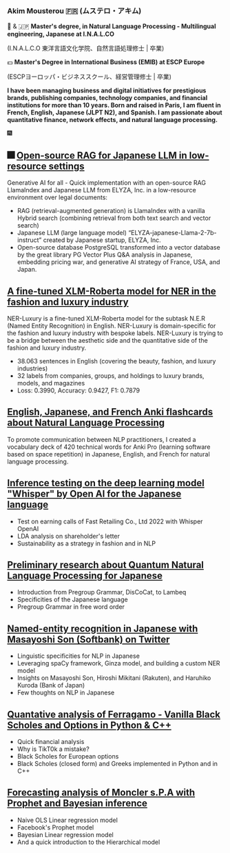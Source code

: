 
### Akim Mousterou 🇫🇷 (ムステロ・アキム)

💾 & 🇯🇵 **Master's degree, in Natural Language Processing - Multilingual engineering, Japanese at I.N.A.L.CO**

(I.N.A.L.C.O 東洋言語文化学院、自然言語処理修士 | 卒業)

💵 **Master's Degree in International Business (EMIB) at ESCP Europe**

(ESCPヨーロッパ・ビジネススクール、経営管理修士 | 卒業)

**I have been managing business and digital initiatives for prestigious brands, publishing companies, technology companies, and financial institutions for more than 10 years. Born and raised in Paris, I am fluent in French, English, Japanese (JLPT N2), and Spanish. I am passionate about quantitative finance, network effects, and natural language processing.**

🎆
## 🎆 [Open-source RAG for Japanese LLM in low-resource settings](https://github.com/AkimParis/RAG-Japanese/blob/main/OpenSource_RAG_LLM_JAP_at_4_Bits.ipynb)

Generative AI for all - Quick implementation with an open-source RAG LlamaIndex and Japanese LLM from ELYZA, Inc. in a low-resource environment over legal documents:
- RAG (retrieval-augmented generation) is LlamaIndex with a vanilla Hybrid search (combining retrieval from both text search and vector search)
- Japanese LLM (large language model) “ELYZA-japanese-Llama-2-7b-instruct” created by Japanese startup, ELYZA, Inc.
- Open-source database PostgreSQL transformed into a vector database by the great library PG Vector
Plus Q&A analysis in Japanese, embedding pricing war, and generative AI strategy of France, USA, and Japan. 

## [A fine-tuned XLM-Roberta model for NER in the fashion and luxury industry](https://huggingface.co/AkimfromParis/NER-Luxury)
NER-Luxury is a fine-tuned XLM-Roberta model for the subtask N.E.R (Named Entity Recognition) in English. NER-Luxury is domain-specific for the fashion and luxury industry with bespoke labels. NER-Luxury is trying to be a bridge between the aesthetic side and the quantitative side of the fashion and luxury industry.

- 38.063 sentences in English (covering the beauty, fashion, and luxury industries)
- 32 labels from companies, groups, and holdings to luxury brands, models, and magazines
- Loss: 0.3990, Accuracy: 0.9427, F1: 0.7879

## [English, Japanese, and French Anki flashcards about Natural Language Processing](https://github.com/AkimParis/anki_jap_ai_vocabulary)
To promote communication between NLP practitioners, I created a vocabulary deck of 420 technical words for Anki Pro (learning software based on space repetition) in Japanese, English, and French for natural language processing. 

## [Inference testing on the deep learning model "Whisper" by Open AI for the Japanese language](https://github.com/AkimParis/asr_whisper_jp/blob/main/Whisper_Uniqlo_Q42022.ipynb)
- Test on earning calls of Fast Retailing Co., Ltd 2022 with Whisper OpenAI
- LDA analysis on shareholder's letter
- Sustainability as a strategy in fashion and in NLP
    
## [Preliminary research about Quantum Natural Language Processing for Japanese](https://github.com/AkimParis/quantumNLP_jp/blob/main/Lambeku_QNLP-JP.ipynb)
- Introduction from Pregroup Grammar, DisCoCat, to Lambeq
- Specificities of the Japanese language
- Pregroup Grammar in free word order
  
## [Named-entity recognition in Japanese with Masayoshi Son (Softbank) on Twitter](https://github.com/AkimParis/ner_japanese/blob/main/Masa_SB.ipynb)
- Linguistic specificities for NLP in Japanese
- Leveraging spaCy framework, Ginza model, and building a custom NER model
- Insights on Masayoshi Son, Hiroshi Mikitani (Rakuten), and Haruhiko Kuroda (Bank of Japan)
- Few thoughts on NLP in Japanese

## [Quantative analysis of Ferragamo - Vanilla Black Scholes and Options in Python & C++](https://github.com/AkimParis/black_scholes/blob/main/tuscan_option.ipynb)
- Quick financial analysis
- Why is TikT0k a mistake?
- Black Scholes for European options
- Black Scholes (closed form) and Greeks implemented in Python and in C++

## [Forecasting analysis of Moncler s.P.A with Prophet and Bayesian inference](https://github.com/AkimParis/forecast_genius/blob/main/Moncler_Bayesian.ipynb)
- Naive OLS Linear regression model
- Facebook's Prophet model
- Bayesian Linear regression model
- And a quick introduction to the Hierarchical model
